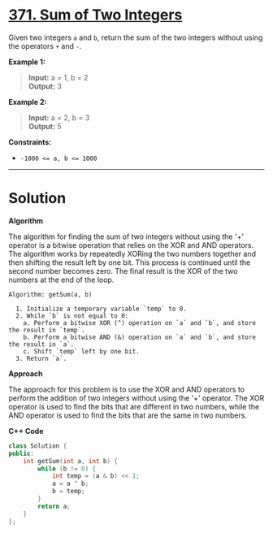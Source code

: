 # [371. Sum of Two Integers](https://leetcode.com/problems/sum-of-two-integers/)

Given two integers `a` and `b`, return the sum of the two integers without using the operators `+` and `-`.

**Example 1:**

>**Input:** a = 1, b = 2<br>
**Output:** 3

**Example 2:**

>**Input:** a = 2, b = 3<br>
**Output:** 5
 

**Constraints:**

- `-1000 <= a, b <= 1000`
---
# Solution
**Algorithm**

The algorithm for finding the sum of two integers without using the '+' operator is a bitwise operation that relies on the XOR and AND operators. The algorithm works by repeatedly XORing the two numbers together and then shifting the result left by one bit. This process is continued until the second number becomes zero. The final result is the XOR of the two numbers at the end of the loop.

```
Algorithm: getSum(a, b)

  1. Initialize a temporary variable `temp` to 0.
  2. While `b` is not equal to 0:
    a. Perform a bitwise XOR (^) operation on `a` and `b`, and store the result in `temp`.
    b. Perform a bitwise AND (&) operation on `a` and `b`, and store the result in `a`.
    c. Shift `temp` left by one bit.
  3. Return `a`.
```

**Approach**

The approach for this problem is to use the XOR and AND operators to perform the addition of two integers without using the '+' operator. The XOR operator is used to find the bits that are different in two numbers, while the AND operator is used to find the bits that are the same in two numbers.

**C++ Code**

```c++
class Solution {
public:
    int getSum(int a, int b) {
        while (b != 0) {
            int temp = (a & b) << 1;
            a = a ^ b;
            b = temp;
        }
        return a;
    }
};
```